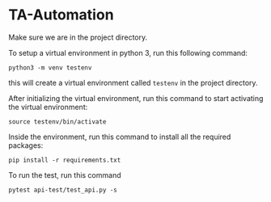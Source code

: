 # TA-Automation

Make sure we are in the project directory.

To setup a virtual environment in python 3, run this following command:

```
python3 -m venv testenv
```

this will create a virtual environment called `testenv` in the project directory.

After initializing the virtual environment, run this command to start activating the virtual environment:

```
source testenv/bin/activate
```

Inside the environment, run this command to install all the required packages:

```
pip install -r requirements.txt
```

To run the test, run this command

```
pytest api-test/test_api.py -s
```
